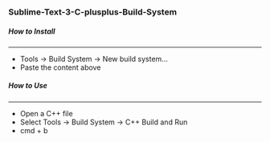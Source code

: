 ### Sublime-Text-3-C-plusplus-Build-System

##### How to Install
----------------------------------------------------------------------------------------------------------------------------
  - Tools -> Build System -> New build system...
  - Paste the content above
  
  
  
##### How to Use
------------------------------------------------------------------------------------------------------------------------------- 
  - Open a C++ file
  - Select Tools -> Build System -> C++ Build and Run
  - cmd + b
